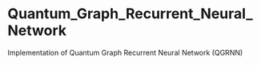 # Quantum_Graph_Recurrent_Neural_Network
Implementation of Quantum Graph Recurrent Neural Network (QGRNN)
